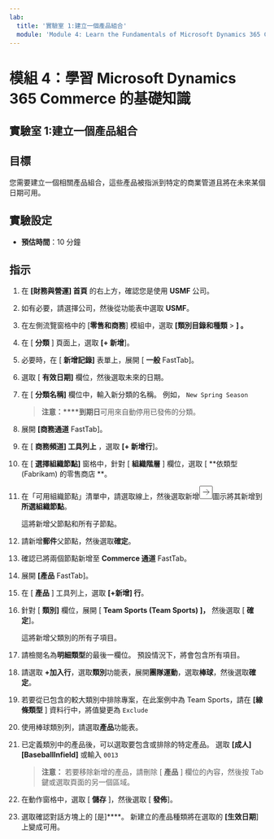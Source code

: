 ```yaml
---
lab:
  title: '實驗室 1:建立一個產品組合'
  module: 'Module 4: Learn the Fundamentals of Microsoft Dynamics 365 Commerce'
---
```


# 模組 4：學習 Microsoft Dynamics 365 Commerce 的基礎知識

## 實驗室 1:建立一個產品組合

## 目標

您需要建立一個相關產品組合，這些產品被指派到特定的商業管道且將在未來某個日期可用。 

## 實驗設定

   - **預估時間**：10 分鐘

## 指示

1.  在 **[財務與營運] 首頁** 的右上方，確認您是使用 **USMF** 公司。 

1.  如有必要，請選擇公司，然後從功能表中選取 **USMF**。 

1.  在左側流覽窗格中的 [**零售和商務**] 模組中，選取 **[類別目錄和種類**  >  **] 。** 

1.  在 [ **分類** ] 頁面上，選取 **[+ 新增**]。 

1.  必要時，在 [ **新增記錄]** 表單上，展開 [ **一般** FastTab]。 

1.  選取 [ **有效日期]** 欄位，然後選取未來的日期。  

1.  在 [ **分類名稱]** 欄位中，輸入新分類的名稱。 例如， `New Spring Season`

    > **注意：****到期日**可用來自動停用已發佈的分類。 

1.  展開 **[商務通道** FastTab]。 

1.  在 [ **商務頻道] 工具列上** ，選取 **[+ 新增行**]。 

1.  在 [ **選擇組織節點]** 窗格中，針對 [ **組織階層** ] 欄位，選取 [ **依類型 (Fabrikam) 的零售商店 **。 

1.  在「可用組織節點」清單中，請選取線上，然後選取新增![向右鍵圖示](./media/d365-fo-add-org-node-icon.png)圖示將其新增到**所選組織節點**。

    這將新增父節點和所有子節點。 

1.  請新增**郵件**父節點，然後選取**確定**。 

1.  確認已將兩個節點新增至 **Commerce 通道** FastTab。 

1.  展開 **[產品** FastTab]。 

1.  在 [ **產品** ] 工具列上，選取 **[+新增] 行**。 

1.  針對 [ **類別]** 欄位，展開 [ **Team Sports (Team Sports) ]，** 然後選取 [ **確定**]。

    這將新增父類別的所有子項目。

1.  請檢閱名為**明細類型**的最後一欄位。 預設情況下，將會包含所有項目。

1.  請選取 **+加入行**，選取**類別**功能表，展開**團隊運動**，選取**棒球**，然後選取**確定**。 

1.  若要從已包含的較大類別中排除專案，在此案例中為 Team Sports，請在 **[線條類型** ] 資料行中，將值變更為 `Exclude` 

1.  使用棒球類別列，請選取**產品**功能表。 

1.  已定義類別中的產品後，可以選取要包含或排除的特定產品。 選取 **[成人][BaseballInfield]** 或輸入 `0013` 

    > **注意：** 若要移除新增的產品，請刪除 [ **產品** ] 欄位的內容，然後按 Tab 鍵或選取頁面的另一個區域。 

1.  在動作窗格中，選取 [ **儲存** ]，然後選取 [ **發佈**]。 

1.  選取確認對話方塊上的 [是]****。 新建立的產品種類將在選取的 **[生效日期**] 上變成可用。 

